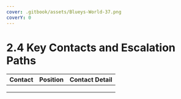 ```yaml
---
cover: .gitbook/assets/Blueys-World-37.png
coverY: 0
---
```


# 2.4 Key Contacts and Escalation Paths

| Contact | Position | Contact Detail |
| ------- | -------- | -------------- |
|         |          |                |
|         |          |                |
|         |          |                |

